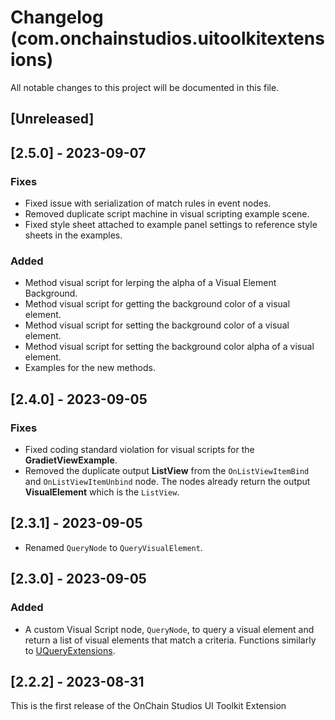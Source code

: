 # Changelog (com.onchainstudios.uitoolkitextensions)

All notable changes to this project will be documented in this file.

## [Unreleased]

## [2.5.0] - 2023-09-07

### Fixes
* Fixed issue with serialization of match rules in event nodes.
* Removed duplicate script machine in visual scripting example scene.
* Fixed style sheet attached to example panel settings to reference style sheets in the examples.

### Added
* Method visual script for lerping the alpha of a Visual Element Background.
* Method visual script for getting the background color of a visual element.
* Method visual script for setting the background color of a visual element.
* Method visual script for setting the background color alpha of a visual element.
* Examples for the new methods.

## [2.4.0] - 2023-09-05

### Fixes
* Fixed coding standard violation for visual scripts for the **GradietViewExample**.
* Removed the duplicate output **ListView** from the `OnListViewItemBind` and `OnListViewItemUnbind` node. The nodes already return the output **VisualElement** which is the `ListView`.

## [2.3.1] - 2023-09-05

* Renamed `QueryNode` to `QueryVisualElement`. 

## [2.3.0] - 2023-09-05

### Added
* A custom Visual Script node, `QueryNode`, to query a visual element and return a list of visual elements that match a criteria. Functions similarly to [UQueryExtensions](https://docs.unity3d.com/2020.1/Documentation/ScriptReference/UIElements.UQueryExtensions.Query.html).

## [2.2.2] - 2023-08-31

This is the first release of the OnChain Studios UI Toolkit Extension 

